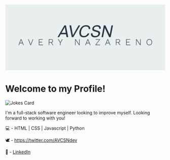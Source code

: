![cover photo](https://github.com/AVCSN/AVCSN/blob/main/img/cover.png)
# Welcome to my Profile!
![Jokes Card](https://readme-jokes.vercel.app/api)

I'm a full-stack software engineer looking to improve myself. Looking forward to working with you!

:computer: - HTML | CSS | Javascript | Python

:dove: - https://twitter.com/AVCSNdev

:mechanical_arm: - [LinkedIn](https://www.linkedin.com/in/avery-nazareno-581433187/)
